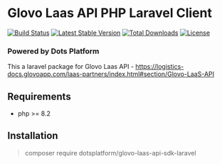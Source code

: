 # Glovo Laas API PHP Laravel Client
[![Build Status](https://travis-ci.org/glovo/glovo-laas-api-php-laravel-client.svg?branch=master)](https://travis-ci.org/glovo/glovo-laas-api-php-laravel-client)
[![Latest Stable Version](https://poser.pugx.org/glovo/glovo-laas-api-php-laravel-client/v/stable)](https://packagist.org/packages/glovo/glovo-laas-api-php-laravel-client)
[![Total Downloads](https://poser.pugx.org/glovo/glovo-laas-api-php-laravel-client/downloads)](https://packagist.org/packages/glovo/glovo-laas-api-php-laravel-client)
[![License](https://poser.pugx.org/glovo/glovo-laas-api-php-laravel-client/license)](https://packagist.org/packages/glovo/glovo-laas-api-php-laravel-client)

### Powered by Dots Platform 

This a laravel package for Glovo Laas API - https://logistics-docs.glovoapp.com/laas-partners/index.html#section/Glovo-LaaS-API

## Requirements

* php >= 8.2

## Installation

> composer require dotsplatform/glovo-laas-api-sdk-laravel

